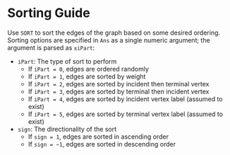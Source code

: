 # Sorting Guide

Use `SORT` to sort the edges of the graph based on some desired ordering. Sorting options are specified in `Ans` as a single numeric argument; the argument is parsed as `±iPart`:

* `iPart`: The type of sort to perform
  * If `iPart = 0`, edges are ordered randomly
  * If `iPart = 1`, edges are sorted by weight
  * If `iPart = 2`, edges are sorted by incident then terminal vertex
  * If `iPart = 3`, edges are sorted by terminal then incident vertex
  * If `iPart = 4`, edges are sorted by incident vertex label (assumed to exist)
  * If `iPart = 5`, edges are sorted by terminal vertex label (assumed to exist)
* `sign`: The directionality of the sort
  * If `sign = 1`, edges are sorted in ascending order
  * If `sign = ~1`, edges are sorted in descending order
